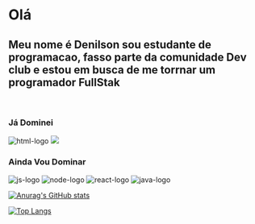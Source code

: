 <h1>Olá</h1>

<h2>Meu nome é Denilson sou estudante de programacao, fasso parte da comunidade Dev club e estou em busca de me torrnar um programador FullStak</h2>
<br>
<h3>Já Dominei</h3>
<img src="https://img.shields.io/badge/HTML5-E34F26?style=for-the-badge&logo=html5&logoColor=white" alt="html-logo"/>
<img src="https://img.shields.io/badge/CSS3-1572B6?style=for-the-badge&logo=css3&logoColor=white alt="css-logo"/>
<br>
<h3>Ainda Vou Dominar</h3>
<img src="https://img.shields.io/badge/JavaScript-F7DF1E?style=for-the-badge&logo=javascript&logoColor=black" alt="js-logo">
<img src="https://img.shields.io/badge/Node.js-43853D?style=for-the-badge&logo=node.js&logoColor=white" alt="node-logo">
<img src="https://img.shields.io/badge/React-20232A?style=for-the-badge&logo=react&logoColor=61DAFB" alt="react-logo">
<img src="https://img.shields.io/badge/Java-ED8B00?style=for-the-badge&logo=openjdk&logoColor=white" alt="java-logo">

[![Anurag's GitHub stats](https://github-readme-stats.vercel.app/api?username=Denilson-23&theme=tokyonight)](https://github.com/anuraghazra/github-readme-stats)

[![Top Langs](https://github-readme-stats.vercel.app/api/top-langs/?username=Denilson-23)](https://github.com/anuraghazra/github-readme-stats)

